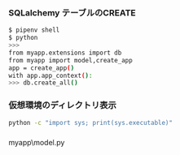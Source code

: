 ### SQLalchemy テーブルのCREATE

```bash
$ pipenv shell
$ python
>>> 
from myapp.extensions import db
from myapp import model,create_app
app = create_app()
with app.app_context():
>>> db.create_all()
```



### 仮想環境のディレクトリ表示
```bash
python -c "import sys; print(sys.executable)"
```


### 

myapp\model.py
